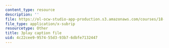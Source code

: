 ```yaml
---
content_type: resource
description: ''
file: https://ol-ocw-studio-app-production.s3.amazonaws.com/courses/18-s096-topics-in-mathematics-with-applications-in-finance-fall-2013/4c22cee9957455d393b76dbfe7132447_8TJQhQ2GZ0Y.vtt
file_type: application/x-subrip
resourcetype: Other
title: 3play caption file
uid: 4c22cee9-9574-55d3-93b7-6dbfe7132447
---
```

